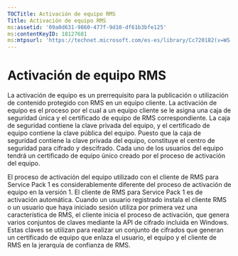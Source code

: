 ```yaml
---
TOCTitle: Activación de equipo RMS
Title: Activación de equipo RMS
ms:assetid: '09a0d631-9860-477f-9d10-df61b3bfe125'
ms:contentKeyID: 18127681
ms:mtpsurl: 'https://technet.microsoft.com/es-es/library/Cc720182(v=WS.10)'
---
```


Activación de equipo RMS
========================

La activación de equipo es un prerrequisito para la publicación o utilización de contenido protegido con RMS en un equipo cliente. La activación de equipo es el proceso por el cual a un equipo cliente se le asigna una caja de seguridad única y el certificado de equipo de RMS correspondiente. La caja de seguridad contiene la clave privada del equipo, y el certificado de equipo contiene la clave pública del equipo. Puesto que la caja de seguridad contiene la clave privada del equipo, constituye el centro de seguridad para cifrado y descifrado. Cada uno de los usuarios del equipo tendrá un certificado de equipo único creado por el proceso de activación del equipo.

El proceso de activación del equipo utilizado con el cliente de RMS para Service Pack 1 es considerablemente diferente del proceso de activación de equipo en la versión 1. El cliente de RMS para Service Pack 1 es de activación automática. Cuando un usuario registrado instala el cliente RMS o un usuario que haya iniciado sesión utiliza por primera vez una característica de RMS, el cliente inicia el proceso de activación, que genera varios conjuntos de claves mediante la API de cifrado incluida en Windows. Estas claves se utilizan para realizar un conjunto de cifrados que generan un certificado de equipo que enlaza el usuario, el equipo y el cliente de RMS en la jerarquía de confianza de RMS.

